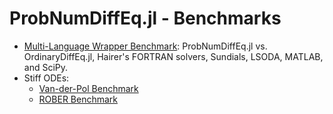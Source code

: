 # ProbNumDiffEq.jl - Benchmarks

- [Multi-Language Wrapper Benchmark](./multi-language-wrappers.ipynb):
  ProbNumDiffEq.jl vs. OrdinaryDiffEq.jl, Hairer's FORTRAN solvers, Sundials, LSODA, MATLAB, and SciPy.
- Stiff ODEs:
  - [Van-der-Pol Benchmark](./stiff-vanderpol.ipynb)
  - [ROBER Benchmark](./stiff-rober.ipynb)
